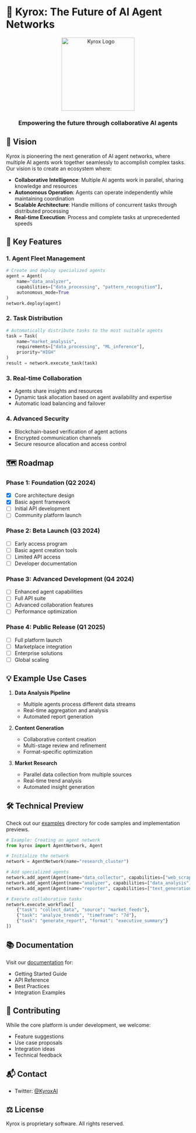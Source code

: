 # 🚀 Kyrox: The Future of AI Agent Networks

<div align="center">
  <img src="assets/logo.svg" alt="Kyrox Logo" width="200"/>
  <h3>Empowering the future through collaborative AI agents</h3>
</div>

## 🌟 Vision

Kyrox is pioneering the next generation of AI agent networks, where multiple AI agents work together seamlessly to accomplish complex tasks. Our vision is to create an ecosystem where:

- **Collaborative Intelligence**: Multiple AI agents work in parallel, sharing knowledge and resources
- **Autonomous Operation**: Agents can operate independently while maintaining coordination
- **Scalable Architecture**: Handle millions of concurrent tasks through distributed processing
- **Real-time Execution**: Process and complete tasks at unprecedented speeds

## 🎯 Key Features

### 1. Agent Fleet Management
```python
# Create and deploy specialized agents
agent = Agent(
    name="data_analyzer",
    capabilities=["data_processing", "pattern_recognition"],
    autonomous_mode=True
)
network.deploy(agent)
```

### 2. Task Distribution
```python
# Automatically distribute tasks to the most suitable agents
task = Task(
    name="market_analysis",
    requirements=["data_processing", "ML_inference"],
    priority="HIGH"
)
result = network.execute_task(task)
```

### 3. Real-time Collaboration
- Agents share insights and resources
- Dynamic task allocation based on agent availability and expertise
- Automatic load balancing and failover

### 4. Advanced Security
- Blockchain-based verification of agent actions
- Encrypted communication channels
- Secure resource allocation and access control

## 🗺️ Roadmap

### Phase 1: Foundation (Q2 2024)
- [x] Core architecture design
- [x] Basic agent framework
- [ ] Initial API development
- [ ] Community platform launch

### Phase 2: Beta Launch (Q3 2024)
- [ ] Early access program
- [ ] Basic agent creation tools
- [ ] Limited API access
- [ ] Developer documentation

### Phase 3: Advanced Development (Q4 2024)
- [ ] Enhanced agent capabilities
- [ ] Full API suite
- [ ] Advanced collaboration features
- [ ] Performance optimization

### Phase 4: Public Release (Q1 2025)
- [ ] Full platform launch
- [ ] Marketplace integration
- [ ] Enterprise solutions
- [ ] Global scaling

## 💡 Example Use Cases

1. **Data Analysis Pipeline**
   - Multiple agents process different data streams
   - Real-time aggregation and analysis
   - Automated report generation

2. **Content Generation**
   - Collaborative content creation
   - Multi-stage review and refinement
   - Format-specific optimization

3. **Market Research**
   - Parallel data collection from multiple sources
   - Real-time trend analysis
   - Automated insight generation

## 🛠️ Technical Preview

Check out our [examples](./examples) directory for code samples and implementation previews.

```python
# Example: Creating an agent network
from kyrox import AgentNetwork, Agent

# Initialize the network
network = AgentNetwork(name="research_cluster")

# Add specialized agents
network.add_agent(Agent(name="data_collector", capabilities=["web_scraping"]))
network.add_agent(Agent(name="analyzer", capabilities=["data_analysis"]))
network.add_agent(Agent(name="reporter", capabilities=["text_generation"]))

# Execute collaborative tasks
network.execute_workflow([
    {"task": "collect_data", "source": "market_feeds"},
    {"task": "analyze_trends", "timeframe": "7d"},
    {"task": "generate_report", "format": "executive_summary"}
])
```

## 📚 Documentation

Visit our [documentation](./docs) for:
- Getting Started Guide
- API Reference
- Best Practices
- Integration Examples

## 🤝 Contributing

While the core platform is under development, we welcome:
- Feature suggestions
- Use case proposals
- Integration ideas
- Technical feedback

## 📬 Contact


- Twitter: [@KyroxAI](https://twitter.com/KyroxAI)


## ⚖️ License

Kyrox is proprietary software. All rights reserved. 